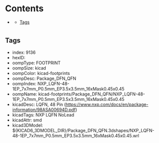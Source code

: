 



Contents
========

* [](#)
	* [Tags](#tags)

# 

## Tags

- index: 9136
- hexID: 
- oompType: FOOTPRINT
- oompSize: kicad
- oompColor: kicad-footprints
- oompDesc: Package_DFN_QFN
- oompIndex: NXP_LQFN-48-1EP_7x7mm_P0.5mm_EP3.5x3.5mm_16xMask0.45x0.45
- oompName: kicad-footprints/Package_DFN_QFN/NXP_LQFN-48-1EP_7x7mm_P0.5mm_EP3.5x3.5mm_16xMask0.45x0.45
- kicadDesc: LQFN, 48 Pin (https://www.nxp.com/docs/en/package-information/98ASA00694D.pdf)
- kicadTags: NXP LQFN NoLead
- kicadAttr: smd
- kicad3DModel: ${KICAD6_3DMODEL_DIR}/Package_DFN_QFN.3dshapes/NXP_LQFN-48-1EP_7x7mm_P0.5mm_EP3.5x3.5mm_16xMask0.45x0.45.wrl
